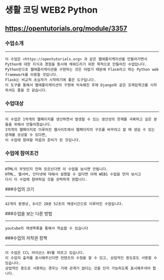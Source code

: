생활 코딩 WEB2 Python
===========================
<https://opentutorials.org/module/3357>
---------------------------------------

### 수업소개
- - -
```
이 수업은 <https://opentutorials.org> 과 같은 웹애플리케이션을 만들어가면서
Python에 대한 지식과 경험을 동시에 채워드리기 위한 목적으로 만들어진 수업입니다.
Python만으로 웹애플리케이션을 구현하는 것은 어렵기 때문에 Flask라고 하는 Python web framework를 이용할 것입니다.
Flask는 비교적 초심자가 시작하기에 좋은 도구입니다.
이 도구를 통해서 웹애플리케이션의 구현에 익숙해진 후에 Django와 같은 프래임웍크를 시작하셔도 좋을 것 같습니다.
```

### 수업대상
- - -
```
이 수업은 1억개의 웹페이지를 생산하면서 발생할 수 있는 생산성의 한계를 극복하고 싶은 분들을 위해서 만들어졌습니다.
1억개의 웹페이지로 이루어진 웹사이트에서 웹페이지의 구조를 바꾸려고 할 때 생길 수 있는 문제를 상상할 수 있다면,
이 수업에 참여할 마음의 준비가 된 것입니다.
```

### 수업에 참여조건
- - -
```
HTML이 무엇인지 전혀 모르신다면 이 수업을 보시면 안됩니다.
HTML, 웹서버, 인터넷에 대해서 설명할 수 없다면 아래 WEB1 수업을 먼저 보시고
다시 이 수업에 참여하실 것을 강력하게 권합니다.  
```

###수업의 크기
- - -
```
42개의 동영상, 6시간 28분 52초의 재생시간으로 이루어진 수업입니다.
```

###수업을 보는 다른 방법
- - -
```
youtube의 재생목록을 통해서 학습할 수 있습니다
```
###수업의 저작권 정책
- - -
```
이 수업은 CCL 라이선스 BY를 따르고 있습니다.
이 수업의 출처를 표시해주신다면 컨텐츠의 수정을 할 수 있고, 상업적인 용도로도 사용할 수 있습니다.
상업적인 용도로 사용하는 경우는 거래 관계가 없다는 것을 인지 가능하도록 표시해주셔야 합니다.
```
